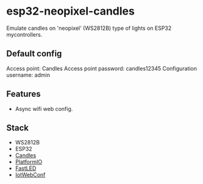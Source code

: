# esp32-neopixel-candles

Emulate candles on 'neopixel' (WS2812B) type of lights on ESP32 mycontrollers.

## Default config
Access point: Candles
Access point password: candles12345
Configuration username: admin

## Features
* Async wifi web config.

## Stack
* WS2812B
* ESP32
* [Candles](https://github.com/dokterbob/Candle)
* [PlatformIO](https://platformio.org/)
* [FastLED](https://fastled.io/)
* [IotWebConf](https://github.com/prampec/IotWebConf)
